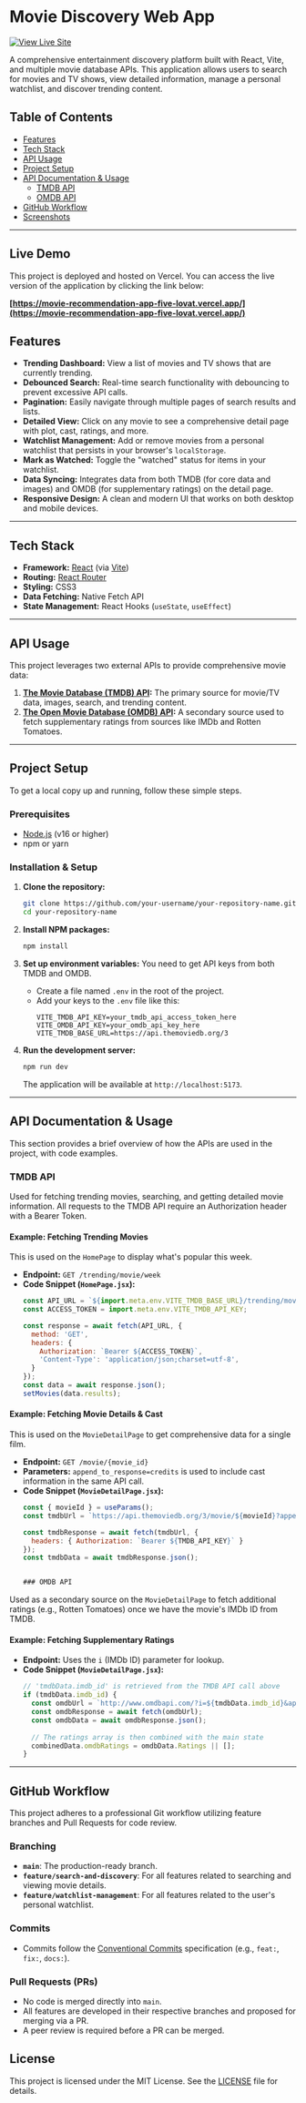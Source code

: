 # Movie Discovery Web App

[![View Live Site](https://img.shields.io/badge/View_Live_Site-0070f3?style=for-the-badge&logo=vercel&logoColor=white)](https://movie-recommendation-app-five-lovat.vercel.app/)

A comprehensive entertainment discovery platform built with React, Vite, and multiple movie database APIs. This application allows users to search for movies and TV shows, view detailed information, manage a personal watchlist, and discover trending content.



## Table of Contents

- [Features](#features)
- [Tech Stack](#tech-stack)
- [API Usage](#api-usage)
- [Project Setup](#project-setup)
- [API Documentation & Usage](#api-documentation--usage)
  - [TMDB API](#tmdb-api)
  - [OMDB API](#omdb-api)
- [GitHub Workflow](#github-workflow)
- [Screenshots](#screenshots)

---


## Live Demo

This project is deployed and hosted on Vercel. You can access the live version of the application by clicking the link below:

**[https://movie-recommendation-app-five-lovat.vercel.app/](https://movie-recommendation-app-five-lovat.vercel.app/)**

## Features

- **Trending Dashboard:** View a list of movies and TV shows that are currently trending.
- **Debounced Search:** Real-time search functionality with debouncing to prevent excessive API calls.
- **Pagination:** Easily navigate through multiple pages of search results and lists.
- **Detailed View:** Click on any movie to see a comprehensive detail page with plot, cast, ratings, and more.
- **Watchlist Management:** Add or remove movies from a personal watchlist that persists in your browser's `localStorage`.
- **Mark as Watched:** Toggle the "watched" status for items in your watchlist.
- **Data Syncing:** Integrates data from both TMDB (for core data and images) and OMDB (for supplementary ratings) on the detail page.
- **Responsive Design:** A clean and modern UI that works on both desktop and mobile devices.

---

## Tech Stack

- **Framework:** [React](https://reactjs.org/) (via [Vite](https://vitejs.dev/))
- **Routing:** [React Router](https://reactrouter.com/)
- **Styling:** CSS3
- **Data Fetching:** Native Fetch API
- **State Management:** React Hooks (`useState`, `useEffect`)

---

## API Usage

This project leverages two external APIs to provide comprehensive movie data:

1.  **[The Movie Database (TMDB) API](https://developer.themoviedb.org/docs):** The primary source for movie/TV data, images, search, and trending content.
2.  **[The Open Movie Database (OMDB) API](http://www.omdbapi.com/):** A secondary source used to fetch supplementary ratings from sources like IMDb and Rotten Tomatoes.

---

## Project Setup

To get a local copy up and running, follow these simple steps.

### Prerequisites

- [Node.js](https://nodejs.org/en/) (v16 or higher)
- npm or yarn

### Installation & Setup

1.  **Clone the repository:**
    ```sh
    git clone https://github.com/your-username/your-repository-name.git
    cd your-repository-name
    ```

2.  **Install NPM packages:**
    ```sh
    npm install
    ```

3.  **Set up environment variables:**
    You need to get API keys from both TMDB and OMDB.
    - Create a file named `.env` in the root of the project.
    - Add your keys to the `.env` file like this:
      ```
      VITE_TMDB_API_KEY=your_tmdb_api_access_token_here
      VITE_OMDB_API_KEY=your_omdb_api_key_here
      VITE_TMDB_BASE_URL=https://api.themoviedb.org/3
      ```

4.  **Run the development server:**
    ```sh
    npm run dev
    ```
    The application will be available at `http://localhost:5173`.

---

## API Documentation & Usage

This section provides a brief overview of how the APIs are used in the project, with code examples.

### TMDB API

Used for fetching trending movies, searching, and getting detailed movie information. All requests to the TMDB API require an Authorization header with a Bearer Token.

#### Example: Fetching Trending Movies

This is used on the `HomePage` to display what's popular this week.

- **Endpoint:** `GET /trending/movie/week`
- **Code Snippet (`HomePage.jsx`):**
  ```javascript
  const API_URL = `${import.meta.env.VITE_TMDB_BASE_URL}/trending/movie/week`;
  const ACCESS_TOKEN = import.meta.env.VITE_TMDB_API_KEY;

  const response = await fetch(API_URL, {
    method: 'GET',
    headers: {
      Authorization: `Bearer ${ACCESS_TOKEN}`,
      'Content-Type': 'application/json;charset=utf-8',
    }
  });
  const data = await response.json();
  setMovies(data.results);

#### Example: Fetching Movie Details & Cast

This is used on the `MovieDetailPage` to get comprehensive data for a single film.

- **Endpoint:** `GET /movie/{movie_id}`
- **Parameters:** `append_to_response=credits` is used to include cast information in the same API call.
- **Code Snippet (`MovieDetailPage.jsx`):**
  ```javascript
  const { movieId } = useParams();
  const tmdbUrl = `https://api.themoviedb.org/3/movie/${movieId}?append_to_response=credits`;

  const tmdbResponse = await fetch(tmdbUrl, {
    headers: { Authorization: `Bearer ${TMDB_API_KEY}` }
  });
  const tmdbData = await tmdbResponse.json();


  ### OMDB API

Used as a secondary source on the `MovieDetailPage` to fetch additional ratings (e.g., Rotten Tomatoes) once we have the movie's IMDb ID from TMDB.

#### Example: Fetching Supplementary Ratings

-   **Endpoint:** Uses the `i` (IMDb ID) parameter for lookup.
-   **Code Snippet (`MovieDetailPage.jsx`):**
    ```javascript
    // 'tmdbData.imdb_id' is retrieved from the TMDB API call above
    if (tmdbData.imdb_id) {
      const omdbUrl = `http://www.omdbapi.com/?i=${tmdbData.imdb_id}&apikey=${OMDB_API_KEY}`;
      const omdbResponse = await fetch(omdbUrl);
      const omdbData = await omdbResponse.json();
      
      // The ratings array is then combined with the main state
      combinedData.omdbRatings = omdbData.Ratings || [];
    }
    ```

---

## GitHub Workflow

This project adheres to a professional Git workflow utilizing feature branches and Pull Requests for code review.

### Branching

-   **`main`**: The production-ready branch.
-   **`feature/search-and-discovery`**: For all features related to searching and viewing movie details.
-   **`feature/watchlist-management`**: For all features related to the user's personal watchlist.

### Commits

-   Commits follow the [Conventional Commits](https://www.conventionalcommits.org/en/v1.0.0/) specification (e.g., `feat:`, `fix:`, `docs:`).

### Pull Requests (PRs)

-   No code is merged directly into `main`.
-   All features are developed in their respective branches and proposed for merging via a PR.
-   A peer review is required before a PR can be merged.

## License
This project is licensed under the MIT License. See the [LICENSE](LICENSE) file for details.